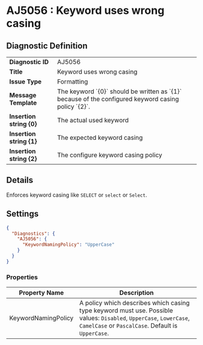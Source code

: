 # AJ5056 : Keyword uses wrong casing

## Diagnostic Definition

<table>
  <tr>
    <td class="header"><b>Diagnostic ID</b></td>
    <td>AJ5056</td>
  </tr>
  <tr>
    <td class="header"><b>Title</b></td>
    <td>Keyword uses wrong casing</td>
  </tr>
  <tr>
    <td class="header"><b>Issue Type</b></td>
    <td>Formatting</td>
  </tr>
  <tr>
    <td class="header"><b>Message Template</b></td>
    <td>The keyword `{0}` should be written as `{1}` because of the configured keyword casing policy `{2}`.</td>
  </tr>
    <tr>
    <td class="header"><b>Insertion string {0}</b></td>
    <td>The actual used keyword</td>
  </tr>
  <tr>
    <td class="header"><b>Insertion string {1}</b></td>
    <td>The expected keyword casing</td>
  </tr>
  <tr>
    <td class="header"><b>Insertion string {2}</b></td>
    <td>The configure keyword casing policy</td>
  </tr>

</table>

## Details

Enforces keyword casing like `SELECT` or `select` or `Select`.


## Settings

```json
{
  "Diagnostics": {
    "AJ5056": {
      "KeywordNamingPolicy": "UpperCase"
    }
  }
}
```


### Properties

| Property Name       | Description                                                                                                                                                              |
|---------------------|--------------------------------------------------------------------------------------------------------------------------------------------------------------------------|
| KeywordNamingPolicy | A policy which describes which casing type keyword must use. Possible values: `Disabled`, `UpperCase`, `LowerCase`, `CamelCase` or `PascalCase`. Default is `UpperCase`. |




